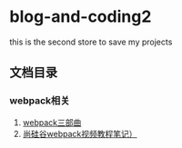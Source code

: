 # blog-and-coding2

this is the second store to save my projects

## 文档目录

### webpack相关

1. [webpack三部曲](01-webpack-study/webpack三部曲.md)
2. [尚硅谷webpack视频教程笔记）](01-webpack-study/尚硅谷webpack.md)



